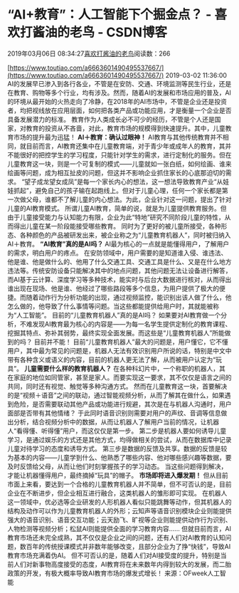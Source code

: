 
# “AI+教育”：人工智能下个掘金点？ - 喜欢打酱油的老鸟 - CSDN博客


2019年03月06日 08:34:27[喜欢打酱油的老鸟](https://me.csdn.net/weixin_42137700)阅读数：266


[https://www.toutiao.com/a6663601490495537667/](https://www.toutiao.com/a6663601490495537667/)
2019-03-02 11:36:00
AI的发展早已渗入到各行各业，不管是在安防、交通、环境监测等民生行业，还是在教育、购物等多个行业，均有涉及。然而，随着AI的发展和市场应用的普及，AI的环境从最开始的火热走向了冷静，在2018年的AI市场中，不管是企业还是投资者，均把视线放在应用层面，如何把各类产品或功能应用，才是衡量一个企业是否具备发展潜力的标准。
教育作为人类成长必不可少的经历，不管是个人还是国家，对教育的投资从不吝啬，对此，教育市场的规模得到快速提升。其中，儿童教育市场的提升最为迅猛！
**AI＋教育：确认过眼神！**
AI教育与其他传统教育并不相同，就目前而言，AI教育还集中在儿童教育端，对于青少年或成年人的教育，其并不能很好的把控学生的学习程度，只能针对学生的需求，进行定制化的服务。但在儿童教育这一块，则是一个可复制的模式——儿童就如一张白纸，如何绘画、谁来绘画等问题，成为相互扯皮的问题，但这并不影响企业抓住家长的心底那迫切的需求。
“望子成龙望女成凤”是每一个家长内心的想法，这一想法导致教育产业“从娃娃抓起”，避免自己的孩子输在起跑线上。但对于儿童心理，任何一个家长都是第一次做父母，谁都不了解儿童的内心想法。为此，企业针对这一问题，提出了针对儿童的AI教育模式。
所谓儿童AI教育，简单的说，就是为儿童提供教育服务。但由于儿童接受能力与认知能力有限，企业为此“特地”研究不同阶段儿童的特性，从而得出儿童在某一阶段能接受哪些教育。
同时为了更好的被儿童所接受，各种形态、各种颜色的产品被研发出来，被企业称之为“儿童教育机器人”，同时被归纳入AI＋教育。
**“AI教育”真的是AI吗？**
AI最为核心的一点就是能懂得用户，了解用户的需求，明白用户的疼点。
在安防领域中，用户需要的是知道谁入侵、谁违法、他是谁、他是做什么的、他用了什么交通工具、交通工具是什么、又是在什么地方违法等。传统安防设备只能解决其中的地点问题，其他问题无法让设备进行解答，而AI基于云计算、深度学习等多种技术，能实时与后台大数据进行核对，从而得出谁出现在现场、他是谁、他经过了哪些路段等多个信息，为用户提供了极大的便捷。而随着动作行为分析功能的出现，通过视频监控，能识别出该人做了什么，他怎么做的，他导致了什么事情等问题。当这些都能提供给用户时，其就能被称为“人工智能”。
目前的“儿童教育机器人”真的是AI吗？
如果要对AI教育做一个分析，不难发现AI教育最为核心的内容是——为每一名学生提供定制化的教育课程、挖掘其特点、弥补其弱势，最终实现全面发展。而这些是“儿童教育机器人”所能做到的吗？
目前并不能！
目前“儿童教育机器人”最大的问题是，用户懂它，它不懂用户，其中最为常见的问题是，机器人无法有效识别用户所说的话，特别是中文中带有各种含义或语义的内容，目前的机器人更无法了解，从而被用户认定为“玩具”。
**儿童需要什么样的教育机器人？**
在各种科幻片中，一个称职的机器人，其在家庭的地位如同管家，甚至是家人。而要实现这一要求，其不仅仅是语言之间的共同，同时还有视觉、触觉等多种沟通方式。
然而在儿童教育这一块，首要解决的是“视频＋语音”之间的联动，通过智能视频分析，从而了解其在做什么，如果遇到危险，是否需要联动其他产品或功能进行规避，其次是在与机器人沟通时，用户面部是否带有其他情绪？
于此同时语音识别则需要对用户的声纹、音调等信息做出分析，结合视频分析中的数据，从而让机器人了解用户当前的情况，让机器人“看得懂、听得懂”用户，而这仅仅是第一步。
第二步是机器人要如何诱导儿童学习，是通过娱乐的方式还是其他方式，均得做相关的尝试，从而在数据库中记录儿童对待学习的态度和诱导方式。
第三步是数据的反馈及共享。数据的反馈是较为基本的内容——儿童学到什么、他熟悉了哪些内容、他对哪些感兴趣等数据，要及时反馈给父母，从而让他们时刻掌握孩子的学习动态。
当这些问题得到解决，才能让机器懂得用户，最终摘掉“玩具”的帽子。
**市场即将进入爆发期！**
但从目前市面上来看，要达到一个合格的儿童教育机器人并不简单，但不可否认的是，目前企业在不断进步，但企业相互进行融合，这类机器人的雏形即可实现。
在机器人这一领域中，优必选等企业研发的人形机器人看似只能跳舞等动作，但其机器人的结构及动作可以作为儿童教育机器人的外形；云知声等语音识别模块企业则能提供强大的语音识别、语音交互功能；云天励飞、旷视等企业则能提供动作行为识别、人物检测等视频分析；松鼠AI则能提供全面的学习教育内容……
但就目前而言，AI教育市场还未完全成熟，其不仅仅是企业之间的问题，还有人们对AI教育的认知问题，数百年的传统授课模式并非数年能够改变，且部分企业为了挣“快钱”，导致AI教育市场充满着伪AI。
但不可否认的是，随着人们对AI接受度的提升，特别是当前人们对新事物高度接受的态度，AI教育将在未来数年内得到较大的发展，而二胎政策的开发，有极大概率导致AI教育市场的爆发式增长！
来源：OFweek人工智能

